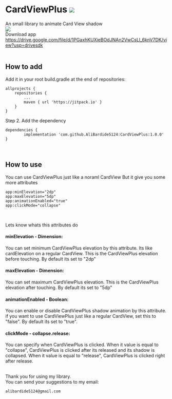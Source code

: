 # CardViewPlus [![](https://jitpack.io/v/AliBardide5124/CardViewPlus.svg)](https://jitpack.io/#AliBardide5124/CardViewPlus)
 An small library to animate Card View shadow
<br/>
[![](https://drive.google.com/uc?authuser=0&id=1M0buUC6WQiKrr7oQEtO1y0rH53j5MXl9&export=download)](https://drive.google.com/file/d/1M0buUC6WQiKrr7oQEtO1y0rH53j5MXl9/view?usp=drivesdk)
<br/>
Download app
https://drive.google.com/file/d/1PGaxhKUXieBOdJNAn2VwCsLl_6knV7DK/view?usp=drivesdk
<br/>
<br/>

## How to add
Add it in your root build.gradle at the end of repositories:

	allprojects {
		repositories {
			...
			maven { url 'https://jitpack.io' }
		}
	}
Step 2. Add the dependency

	dependencies {
	        implementation 'com.github.AliBardide5124:CardViewPlus:1.0.0'
	}
<br/>

## How to use
You can use CardViewPlus just like a noraml CardView
But it give you some more attributes 

	app:minElevation="2dp"
	app:maxElevation="5dp"
	app:animationEnabled="true"
	app:clickMode="collapse"
<br/>

  Lets know whats this attributes do
<br/>

  #### minElevation - Dimension:
   You can set minimum CardViewPlus elevation by this attribute. Its like cardElevation on a regular CardView. This is the CardViewPlus elevation before touching.  By default its set to "2dp"
<br/>
  #### maxElevation - Dimension:
   You can set maximum CardViewPlus elevation. This is the CardViewPlus elevation after touching. By default its set to "5dp"
 <br/>
 #### animationEnabled - Boolean: 
   You can enable or disable CardViewPlus shadow animation by this attribute. if you want to use CardViewPlus just like a regular CardView, set this to "false". By default its set to "true".
<br/>
#### clickMode - collapse.release:
   You can specify when CardViewPlus is clicked. When it value is equal to "collapse", CardViewPlus is clicked after its released and its shadow is collapsed. When it value is equal to "release", CardViewPlus is clicked right after release.
<br/>
<br/>

  Thank you for using my library.
  <br/>
  You can send your suggestions to my email: 
   
	alibardide5124@gmail.com 
  
